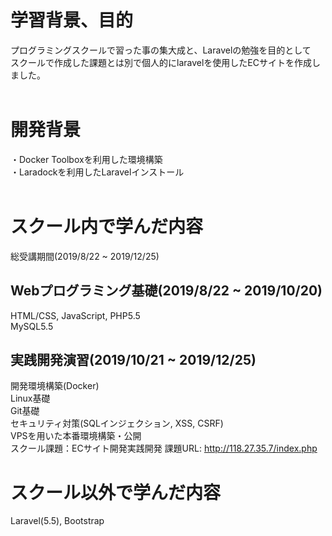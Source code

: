 # 学習背景、目的
 プログラミングスクールで習った事の集大成と、Laravelの勉強を目的として  
 スクールで作成した課題とは別で個人的にlaravelを使用したECサイトを作成しました。  
<br>

# 開発背景
・Docker Toolboxを利用した環境構築  
・Laradockを利用したLaravelインストール  
<br>

# スクール内で学んだ内容
総受講期間(2019/8/22 ~ 2019/12/25)

## Webプログラミング基礎(2019/8/22 ~ 2019/10/20)
HTML/CSS, JavaScript, PHP5.5  
MySQL5.5  

## 実践開発演習(2019/10/21 ~ 2019/12/25)
開発環境構築(Docker)  
Linux基礎  
Git基礎  
セキュリティ対策(SQLインジェクション, XSS, CSRF)  
VPSを用いた本番環境構築・公開  
スクール課題：ECサイト開発実践開発  課題URL: http://118.27.35.7/index.php  

# スクール以外で学んだ内容
Laravel(5.5), Bootstrap  
